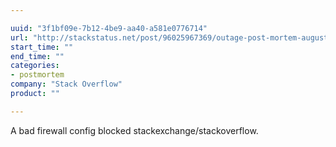 ```yaml
---

uuid: "3f1bf09e-7b12-4be9-aa40-a581e0776714"
url: "http://stackstatus.net/post/96025967369/outage-post-mortem-august-25th-2014"
start_time: ""
end_time: ""
categories:
- postmortem
company: "Stack Overflow"
product: ""

---
```


A bad firewall config blocked stackexchange/stackoverflow.
